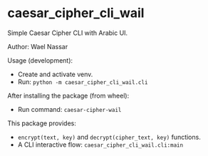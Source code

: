 # caesar_cipher_cli_wail

Simple Caesar Cipher CLI with Arabic UI.

Author: Wael Nassar

Usage (development):
- Create and activate venv.
- Run: `python -m caesar_cipher_cli_wail.cli`

After installing the package (from wheel):
- Run command: `caesar-cipher-wail`

This package provides:
- `encrypt(text, key)` and `decrypt(cipher_text, key)` functions.
- A CLI interactive flow: `caesar_cipher_cli_wail.cli:main`
